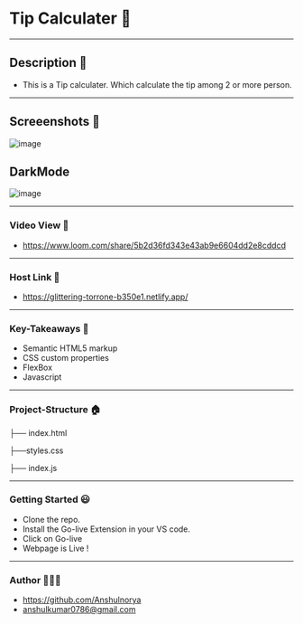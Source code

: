 # Tip Calculater 🚕

------------

## Description 🤙
- This is a Tip calculater. Which calculate the tip among 2 or more person.

------------

## Screeenshots 📇
![image](https://user-images.githubusercontent.com/46952665/187964283-cd3a42b6-e3d3-4264-97e2-8f252dd82542.png)

## DarkMode
![image](https://user-images.githubusercontent.com/46952665/187964690-629d9c1f-9636-4958-af9d-3c76f2b05588.png)

------------



### Video View 🎥
- https://www.loom.com/share/5b2d36fd343e43ab9e6604dd2e8cddcd

------------

### Host Link 🔗
- https://glittering-torrone-b350e1.netlify.app/

------------

### Key-Takeaways 🔑
- Semantic HTML5 markup
- CSS custom properties
- FlexBox
- Javascript

------------

### Project-Structure 🏠
├── index.html

├──styles.css

├── index.js



------------

### Getting Started 😃
- Clone the repo.
- Install the Go-live Extension in your VS code.
- Click on Go-live
- Webpage is Live !

------------

### Author 👨🏼‍🎓
- https://github.com/Anshulnorya
- anshulkumar0786@gmail.com
